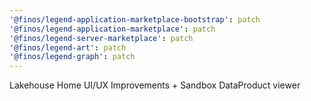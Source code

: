 ```yaml
---
'@finos/legend-application-marketplace-bootstrap': patch
'@finos/legend-application-marketplace': patch
'@finos/legend-server-marketplace': patch
'@finos/legend-art': patch
'@finos/legend-graph': patch
---
```


Lakehouse Home UI/UX Improvements + Sandbox DataProduct viewer
